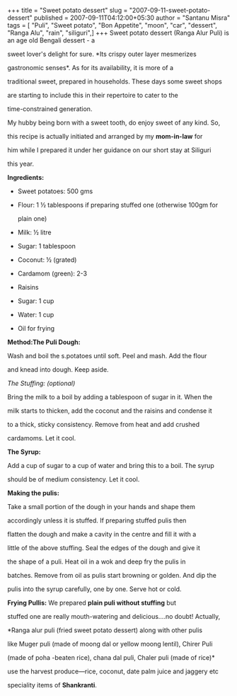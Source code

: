 +++
title = "Sweet potato dessert"
slug = "2007-09-11-sweet-potato-dessert"
published = 2007-09-11T04:12:00+05:30
author = "Santanu Misra"
tags = [ "Puli", "Sweet potato", "Bon Appetite", "moon", "car", "dessert", "Ranga Alu", "rain", "siliguri",]
+++
Sweet potato dessert (Ranga Alur Puli) is an age old Bengali dessert - a
sweet lover's delight for sure. *Its crispy outer layer mesmerizes
gastronomic senses*. As for its availability, it is more of a
traditional sweet, prepared in households. These days some sweet shops
are starting to include this in their repertoire to cater to the
time-constrained generation.

  

My hubby being born with a sweet tooth, do enjoy sweet of any kind. So,
this recipe is actually initiated and arranged by my **mom-in-law** for
him while I prepared it under her guidance on our short stay at Siliguri
this year.

  

**Ingredients:**  

-   Sweet potatoes: 500 gms
-   Flour: 1 ½ tablespoons if preparing stuffed one (otherwise 100gm for
    plain one)

<!-- -->

-   Milk: ½ litre
-   Sugar: 1 tablespoon
-   Coconut: ½ (grated)
-   Cardamom (green): 2-3
-   Raisins

<!-- -->

-   Sugar: 1 cup
-   Water: 1 cup
-   Oil for frying

**Method:The Puli Dough:**  

Wash and boil the s.potatoes until soft. Peel and mash. Add the flour
and knead into dough. Keep aside.

*The Stuffing: (optional)*  

Bring the milk to a boil by adding a tablespoon of sugar in it. When the
milk starts to thicken, add the coconut and the raisins and condense it
to a thick, sticky consistency. Remove from heat and add crushed
cardamoms. Let it cool.

**The Syrup:**  

Add a cup of sugar to a cup of water and bring this to a boil. The syrup
should be of medium consistency. Let it cool.

  

**Making the pulis:**  

Take a small portion of the dough in your hands and shape them
accordingly unless it is stuffed. If preparing stuffed pulis then
flatten the dough and make a cavity in the centre and fill it with a
little of the above stuffing. Seal the edges of the dough and give it
the shape of a puli. Heat oil in a wok and deep fry the pulis in
batches. Remove from oil as pulis start browning or golden. And dip the
pulis into the syrup carefully, one by one. Serve hot or cold.

  

**Frying Pullis:** We prepared **plain puli without stuffing** but
stuffed one are really mouth-watering and delicious….no doubt! Actually,
*Ranga alur puli (fried sweet potato dessert) along with other pulis
like Muger puli (made of moong dal or yellow moong lentil), Chirer Puli
(made of poha -beaten rice), chana dal puli, Chaler puli (made of rice)*
use the harvest produce—rice, coconut, date palm juice and jaggery etc
speciality items of **Shankranti**.
